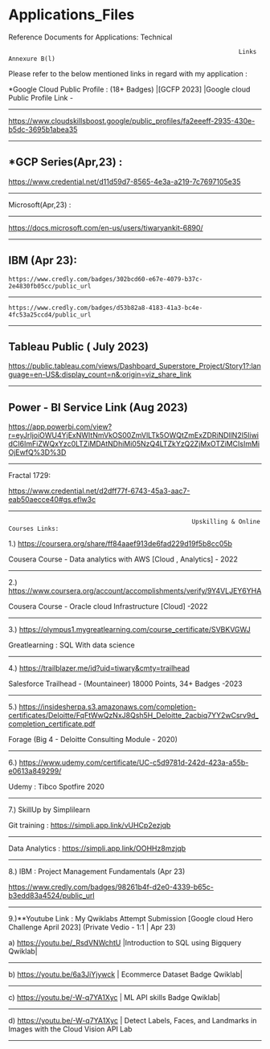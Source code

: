 # Applications_Files
Reference Documents for Applications: Technical 


                                                                    Links Annexure B(l)                                                                                      
Please refer to the below mentioned links in regard with my application : 

*Google Cloud Public Profile : (18+ Badges)
 |[GCFP 2023] |Google cloud Public Profile Link - 
 
---------------------------------------------------------------------------------
https://www.cloudskillsboost.google/public_profiles/fa2eeeff-2935-430e-b5dc-3695b1abea35

---------------------------------------------------------------------------------
  *GCP Series(Apr,23) :
--------------------------------------------------------------------------------- 

  https://www.credential.net/d11d59d7-8565-4e3a-a219-7c7697105e35
  
---------------------------------------------------------------------------------
  Microsoft(Apr,23)  : 
  
---------------------------------------------------------------------------------
  https://docs.microsoft.com/en-us/users/tiwaryankit-6890/
  
---------------------------------------------------------------------------------
IBM (Apr 23):  
---------------------------------------------------------------------------------
    https://www.credly.com/badges/302bcd60-e67e-4079-b37c-2e4830fb05cc/public_url       
---------------------------------------------------------------------------------
    https://www.credly.com/badges/d53b82a8-4183-41a3-bc4e-4fc53a25ccd4/public_url
---------------------------------------------------------------------------------

Tableau Public ( July 2023)
---------------------------------------------------------------------------------
https://public.tableau.com/views/Dashboard_Superstore_Project/Story1?:language=en-US&:display_count=n&:origin=viz_share_link

---------------------------------------------------------------------------------
Power - BI Service Link (Aug 2023)
------------------------------------------------------------------------------------------------------------------------------------------------------------------

https://app.powerbi.com/view?r=eyJrIjoiOWU4YjExNWItNmVkOS00ZmVlLTk5OWQtZmExZDRiNDllN2I5IiwidCI6ImFiZWQxYzc0LTZiMDAtNDhiMi05NzQ4LTZkYzQ2ZjMxOTZiMCIsImMiOjEwfQ%3D%3D

------------------------------------------------------------------------------------------------------------------------------------------------------------------

Fractal 1729:  

https://www.credential.net/d2dff77f-6743-45a3-aac7-eab50aecce40#gs.eflw3c
___________________________________________________________________________________________________________________________________________

                                                       Upskilling & Online Courses Links: 
1.) https://coursera.org/share/ff84aaef913de6fad229d19f5b8cc05b  

Cousera Course - Data analytics with AWS  [Cloud , Analytics] - 2022

---------------------------------------------------------------------------------

2.)  https://www.coursera.org/account/accomplishments/verify/9Y4VLJEY6YHA 

 Cousera Course - Oracle cloud Infrastructure [Cloud] -2022

 ---------------------------------------------------------------------------------
 
3.)  https://olympus1.mygreatlearning.com/course_certificate/SVBKVGWJ 

  Greatlearning : SQL With data science 

---------------------------------------------------------------------------------
4.)    https://trailblazer.me/id?uid=tiwary&cmty=trailhead

Salesforce Trailhead  - (Mountaineer) 18000 Points, 34+ Badges  -2023

---------------------------------------------------------------------------------
5.)
https://insidesherpa.s3.amazonaws.com/completion-certificates/Deloitte/FqFtWwQzNxJ8Qsh5H_Deloitte_2acbiq7YY2wCsrv9d_completion_certificate.pdf
      
Forage (Big 4 - Deloitte Consulting Module - 2020)

---------------------------------------------------------------------------------
6.) https://www.udemy.com/certificate/UC-c5d9781d-242d-423a-a55b-e0613a849299/  

Udemy : Tibco Spotfire 2020

---------------------------------------------------------------------------------
7.) SkillUp by Simplilearn

Git training :         https://simpli.app.link/vUHCp2ezjqb   

---------------------------------------------------------------------------------

Data Analytics :       https://simpli.app.link/OOHHz8mzjqb   

---------------------------------------------------------------------------------
8.) IBM : Project Management Fundamentals (Apr 23)

https://www.credly.com/badges/98261b4f-d2e0-4339-b65c-b3edd83a4524/public_url

---------------------------------------------------------------------------------
9.)**Youtube Link : My Qwiklabs Attempt Submission [Google cloud Hero Challenge April 2023]  (Private Vedio - 1:1 | Apr 23)

 
a)  https://youtu.be/_RsdVNWchtU        |Introduction to SQL using Bigquery Qwiklab|

---------------------------------------------------------------------------------
b)  https://youtu.be/6a3JiYjywck        | Ecommerce Dataset Badge Qwiklab|

---------------------------------------------------------------------------------

c)  https://youtu.be/-W-q7YA1Xyc        | ML API skills Badge Qwiklab|

---------------------------------------------------------------------------------


d)  https://youtu.be/-W-q7YA1Xyc        | Detect Labels, Faces, and Landmarks in Images with the Cloud Vision API Lab

---------------------------------------------------------------------------------



